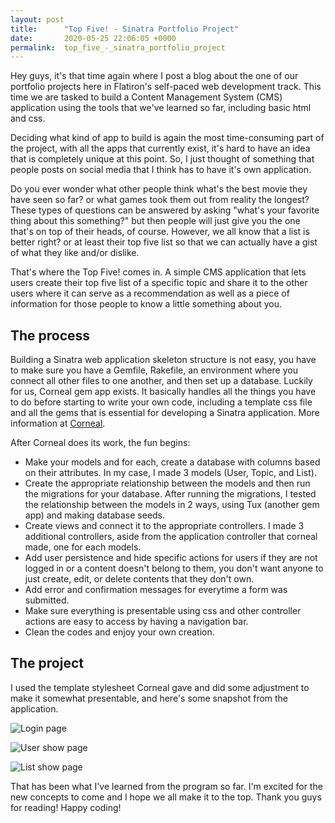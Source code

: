 ```yaml
---
layout: post
title:      "Top Five! - Sinatra Portfolio Project"
date:       2020-05-25 22:06:05 +0000
permalink:  top_five_-_sinatra_portfolio_project
---
```



Hey guys, it's that time again where I post a blog about the one of our portfolio projects here in Flatiron's self-paced web development track. This time we are tasked to build a Content Management System (CMS) application using the tools that we've learned so far, including basic html and css.

Deciding what kind of app to build is again the most time-consuming part of the project, with all the apps that currently exist, it's hard to have an idea that is completely unique at this point. So, I just thought of something that people posts on social media that I think has to have it's own application.

Do you ever wonder what other people think what's the best movie they have seen so far? or what games took them out from reality the longest? These types of questions can be answered by asking "what's your favorite thing about this something?" but then people will just give you the one that's on top of their heads, of course. However, we all know that a list is better right? or at least their top five list so that we can actually have a gist of what they like and/or dislike. 

That's where the Top Five! comes in. A simple CMS application that lets users create their top five list of a specific topic and share it to the other users where it can serve as a recommendation as well as a piece of information for those people to know a little something about you.

## The process

Building a Sinatra web application skeleton structure is not easy, you have to make sure you have a Gemfile, Rakefile, an environment where you connect all other files to one another, and then set up a database. Luckily for us, Corneal gem app exists. It basically handles all the things you have to do before starting to write your own code, including a template css file and all the gems that is essential for developing a Sinatra application. More information at [Corneal](https://github.com/thebrianemory/corneal).

After Corneal does its work, the fun begins:
- Make your models and for each, create a database with columns based on their attributes. In my case, I made 3 models (User, Topic, and List).
- Create the appropriate relationship between the models and then run the migrations for your database. After running the migrations, I tested the relationship between the models in 2 ways, using Tux (another gem app) and making database seeds.
- Create views and connect it to the appropriate controllers. I made 3 additional controllers, aside from the application controller that corneal made, one for each models.
- Add user persistence and hide specific actions for users if they are not logged in or a content doesn't belong to them, you don't want anyone to just create, edit, or delete contents that they don't own.
- Add error and confirmation messages for everytime a form was submitted.
- Make sure everything is presentable using css and other controller actions are easy to access by having a navigation bar.
- Clean the codes and enjoy your own creation.

## The project

I used the template stylesheet Corneal gave and did some adjustment to make it somewhat presentable, and here's some snapshot from the application.

![Login page](https://scontent-mia3-2.xx.fbcdn.net/v/t1.15752-9/100635345_609629319668684_8174415335248625664_n.png?_nc_cat=105&_nc_sid=b96e70&_nc_oc=AQkirHiRgCsk8KhiB8AkS-qFyQQ3Em3h7ntCedHppRcF455H3Zfc8wBJmBT6qqPH48ngN6Mh2b42aS94EQB7pl7E&_nc_ht=scontent-mia3-2.xx&oh=1fcf762a1f83819a2a620ad45d2f3e92&oe=5EF10323&dl=1)

![User show page](https://scontent-mia3-1.xx.fbcdn.net/v/t1.15752-9/99436566_663832647510894_8339399494537838592_n.png?_nc_cat=111&_nc_sid=b96e70&_nc_oc=AQmCwjfARUV1q1NvGj-43ARyQGhjY5GDtanvZVuozGZETM3AkjskHI40aIAJap3b93BP4jmDOwy0ekWJjycKslvz&_nc_ht=scontent-mia3-1.xx&oh=6e81a6b7ab12144513a4d93a385661ae&oe=5EF32492&dl=1)

![List show page](https://scontent-mia3-2.xx.fbcdn.net/v/t1.15752-9/100567870_2895009890615807_5986059391185453056_n.png?_nc_cat=105&_nc_sid=b96e70&_nc_oc=AQlm3qcHg8PSarxpWT_IfW53IIb53Err2k1UlrrLGGqTRogbuTOo8m1OrGd07Jb7UUZyYWxvfqOcgfajnKZMoCPE&_nc_ht=scontent-mia3-2.xx&oh=1fd44eeced1d167917d269beac91f074&oe=5EF278C1&dl=1)

That has been what I've learned from the program so far. I'm excited for the new concepts to come and I hope we all make it to the top. Thank you guys for reading! Happy coding!
